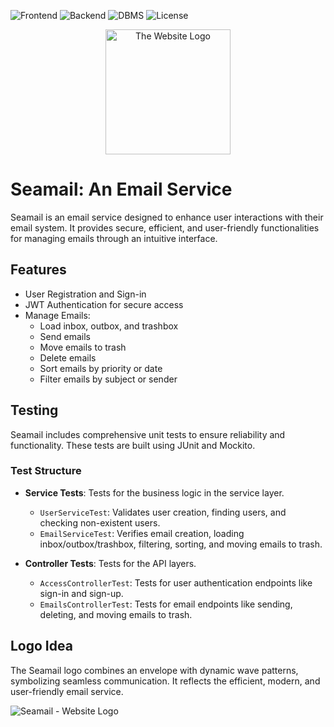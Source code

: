 ![Frontend](https://img.shields.io/badge/Frontend-React.js%20-blue.svg)
![Backend](https://img.shields.io/badge/Backend-SpringBoot%20-green.svg)
![DBMS](https://img.shields.io/badge/DBMS-MySQL%20-orange.svg)
![License](https://img.shields.io/badge/License-GPL&ndash;3.0%20-yellow.svg)

<div align="center">
  <img src="https://github.com/user-attachments/assets/3438953d-9596-41fd-9570-2c0ec3713657" alt="The Website Logo" width="200" />
</div>

# Seamail: An Email Service
Seamail is an email service designed to enhance user interactions with their email system. It provides secure, efficient, and user-friendly functionalities for managing emails through an intuitive interface.

## Features
- User Registration and Sign-in
- JWT Authentication for secure access
- Manage Emails:
  - Load inbox, outbox, and trashbox
  - Send emails
  - Move emails to trash
  - Delete emails
  - Sort emails by priority or date
  - Filter emails by subject or sender

## Testing
Seamail includes comprehensive unit tests to ensure reliability and functionality. These tests are built using JUnit and Mockito.

### Test Structure
- **Service Tests**: Tests for the business logic in the service layer.
  - `UserServiceTest`: Validates user creation, finding users, and checking non-existent users.
  - `EmailServiceTest`: Verifies email creation, loading inbox/outbox/trashbox, filtering, sorting, and moving emails to trash.

- **Controller Tests**: Tests for the API layers.
  - `AccessControllerTest`: Tests for user authentication endpoints like sign-in and sign-up.
  - `EmailsControllerTest`: Tests for email endpoints like sending, deleting, and moving emails to trash.

## Logo Idea
The Seamail logo combines an envelope with dynamic wave patterns, symbolizing seamless communication. It reflects the efficient, modern, and user-friendly email service.

![Seamail - Website Logo](https://github.com/user-attachments/assets/c791622c-62a6-4ac0-95da-13996c60020f)
